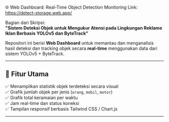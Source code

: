  🌐 Web Dashboard: Real-Time Object Detection Monitoring
 Link: https://detect-storage.web.app/

Bagian dari Skripsi:  
**"Sistem Deteksi Objek untuk Mengukur Atensi pada Lingkungan Reklame Iklan Berbasis YOLOv5 dan ByteTrack"**

Repositori ini berisi **Web Dashboard** untuk memantau dan menganalisis hasil deteksi dan tracking objek secara **real-time** menggunakan data dari sistem YOLOv5 + ByteTrack.

---

## 📌 Fitur Utama

✅ Menampilkan statistik objek terdeteksi secara visual  
✅ Grafik jumlah objek per jenis (`orang`, `mobil`, `motor`)  
✅ Grafik total keramaian per waktu  
✅ Jam real-time dan status koneksi  
✅ Tampilan responsif berbasis Tailwind CSS / Chart.js

---
